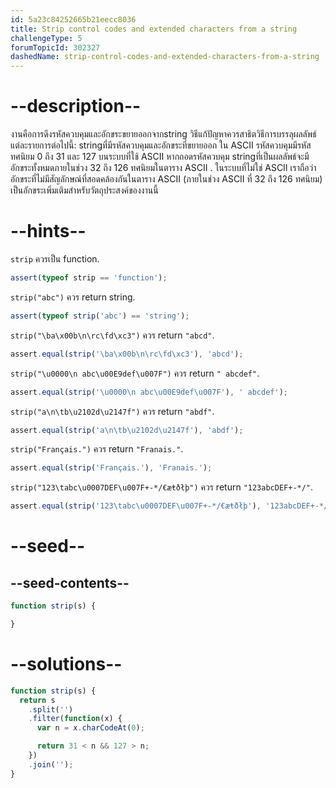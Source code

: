 ```yaml
---
id: 5a23c84252665b21eecc8036
title: Strip control codes and extended characters from a string
challengeType: 5
forumTopicId: 302327
dashedName: strip-control-codes-and-extended-characters-from-a-string
---
```


# --description--

งานคือการดึงรหัสควบคุมและอักขระขยายออกจากstring วิธีแก้ปัญหาควรสาธิตวิธีการบรรลุผลลัพธ์แต่ละรายการต่อไปนี้: stringที่มีรหัสควบคุมและอักขระที่ขยายออก ใน ASCII รหัสควบคุมมีรหัสทศนิยม 0 ถึง 31 และ 127 บนระบบที่ใช้ ASCII หากถอดรหัสควบคุม stringที่เป็นผลลัพธ์จะมีอักขระทั้งหมดภายในช่วง 32 ถึง 126 ทศนิยมในตาราง ASCII . ในระบบที่ไม่ใช่ ASCII เราถือว่าอักขระที่ไม่มีสัญลักษณ์ที่สอดคล้องกันในตาราง ASCII (ภายในช่วง ASCII ที่ 32 ถึง 126 ทศนิยม) เป็นอักขระเพิ่มเติมสำหรับวัตถุประสงค์ของงานนี้

# --hints--

`strip` ควรเป็น function.

```js
assert(typeof strip == 'function');
```

`strip("abc")` ควร return string.

```js
assert(typeof strip('abc') == 'string');
```

`strip("\ba\x00b\n\rc\fd\xc3")` ควร return `"abcd"`.

```js
assert.equal(strip('\ba\x00b\n\rc\fd\xc3'), 'abcd');
```

`strip("\u0000\n abc\u00E9def\u007F")` ควร return `" abcdef"`.

```js
assert.equal(strip('\u0000\n abc\u00E9def\u007F'), ' abcdef');
```

`strip("a\n\tb\u2102d\u2147f")` ควร return `"abdf"`.

```js
assert.equal(strip('a\n\tb\u2102d\u2147f'), 'abdf');
```

`strip("Français.")` ควร return `"Franais."`.

```js
assert.equal(strip('Français.'), 'Franais.');
```

`strip("123\tabc\u0007DEF\u007F+-*/€æŧðłþ")` ควร return `"123abcDEF+-*/"`.

```js
assert.equal(strip('123\tabc\u0007DEF\u007F+-*/€æŧðłþ'), '123abcDEF+-*/');
```

# --seed--

## --seed-contents--

```js
function strip(s) {

}
```

# --solutions--

```js
function strip(s) {
  return s
    .split('')
    .filter(function(x) {
      var n = x.charCodeAt(0);

      return 31 < n && 127 > n;
    })
    .join('');
}
```
